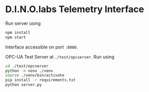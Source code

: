 # D.I.N.O.labs Telemetry Interface

Run server using
```bash
npm install
npm start
```
Interface accessible on port `:8080`.

OPC-UA Test Server at `./test/opcserver`.
Run using
```bash
cd ./test/opcserver
python -m venv ./venv
source ./venv/bin/activate
pip install -r requirements.txt
python server.py
```
